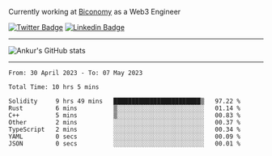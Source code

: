 Currently working at [Biconomy](https://biconomy.io/) as a Web3 Engineer

 [![Twitter Badge](https://img.shields.io/badge/-@ankurdubey521-1ca0f1?style=flat-square&labelColor=1ca0f1&logo=twitter&logoColor=white&link=https://twitter.com/ankurdubey521)](https://twitter.com/ankurdubey521) [![Linkedin Badge](https://img.shields.io/badge/-ankurdubey521-blue?style=flat-square&logo=Linkedin&logoColor=white&link=https://www.linkedin.com/in/ankurdubey521/)](https://www.linkedin.com/in/ankurdubey521/)

<hr/>

![Ankur's GitHub stats](https://github-readme-stats.vercel.app/api?username=ankurdubey521&count_private=true&theme=radical)

<hr/>

<!--START_SECTION:waka-->

```text
From: 30 April 2023 - To: 07 May 2023

Total Time: 10 hrs 5 mins

Solidity     9 hrs 49 mins   ████████████████████████▒   97.22 %
Rust         6 mins          ▒░░░░░░░░░░░░░░░░░░░░░░░░   01.14 %
C++          5 mins          ▒░░░░░░░░░░░░░░░░░░░░░░░░   00.83 %
Other        2 mins          ░░░░░░░░░░░░░░░░░░░░░░░░░   00.37 %
TypeScript   2 mins          ░░░░░░░░░░░░░░░░░░░░░░░░░   00.34 %
YAML         0 secs          ░░░░░░░░░░░░░░░░░░░░░░░░░   00.09 %
JSON         0 secs          ░░░░░░░░░░░░░░░░░░░░░░░░░   00.01 %
```

<!--END_SECTION:waka-->

